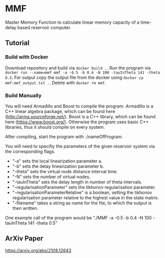 # MMF
Master Memory Function to calculate linear memory capacity of a time-delay based reservoir computer.

## Tutorial

### Build with Docker

Download repository and build via `docker build .`.
Run the program via `docker run --name=mmf mmf -a -0.5 -b 0.4 -N 100 -tauInTheta 141 -theta 0.5`.
For output copy the output file from the docker using `docker cp mmf:mmf_output.txt .`.
Delete with `docker rm mmf`.

### Build Manually

You will need Armadillo and Boost to compile the program. 
Armadillo is a C++ linear algebra package, which can be found here (http://arma.sourceforge.net/).
Boost is a C++ library, which can be found here (https://www.boost.org/).
Otherwise the program uses basic C++ libraries, thus it should compile on every system.

After compiling, start the program with ./nameOfProgram.

You will need to specifiy the parameters of the given reservoir system via the corresponding flags.

 * "-a" sets the local linearization parameter a.
 * "-b" sets the delay linearization parameter b.
 * "-theta" sets the virtual node distance interval time.
 * "-N" sets the number of virtual nodes.
 * "-tauInTheta" sets the delay length in number of theta intervals.
 * "-regularisationParameter" sets the tikhonov regularisation parameter.
 * "-regularisationParameterRelative" is a boolean, setting the tikhonov regularisation parameter relative to the highest value in the state matrix.
 * "-filename" takes a string as name for the file, to which the output is then written.

One example call of the program would be "./MMF -a -0.5 -b 0.4 -N 100 -tauInTheta 141 -theta 0.5"





## ArXiv Paper

https://arxiv.org/abs/2108.12643

